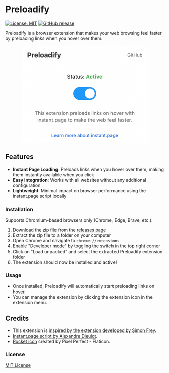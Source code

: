 # Preloadify

[![License: MIT](https://img.shields.io/badge/License-MIT-yellow.svg)](https://opensource.org/licenses/MIT)
[![GitHub release](https://img.shields.io/github/release/1337Core/preloadify.svg)](https://github.com/1337Core/preloadify/releases)

Preloadify is a browser extension that makes your web browsing feel faster by preloading links when you hover over them.

<p align="center">
  <img src="screenshots/ss.png" width="400" alt="Preloadify Screenshot">
</p>

## Features
- **Instant Page Loading**: Preloads links when you hover over them, making them instantly available when you click
- **Easy Integration**: Works with all websites without any additional configuration
- **Lightweight**: Minimal impact on browser performance using the instant.page script locally


### Installation

Supports Chromium-based browsers only (Chrome, Edge, Brave, etc.).

1. Download the zip file from the [releases page](https://github.com/1337Core/preloadify/releases)
2. Extract the zip file to a folder on your computer
3. Open Chrome and navigate to `chrome://extensions`
4. Enable "Developer mode" by toggling the switch in the top right corner
5. Click on "Load unpacked" and select the extracted Preloadify extension folder
6. The extension should now be installed and active!

### Usage
- Once installed, Preloadify will automatically start preloading links on hover.
- You can manage the extension by clicking the extension icon in the extension menu.

## Credits
- This extension is [inspired by the extension developed by Simon Frey](https://github.com/simonfrey/faster-pageload-web-extensions).
- [Instant.page script by Alexandre Dieulot](https://dieulot.fr).
- [Rocket icon](https://www.flaticon.com/free-icons/rocket) created by Pixel Perfect - Flaticon.

### License
[MIT License](LICENSE)
